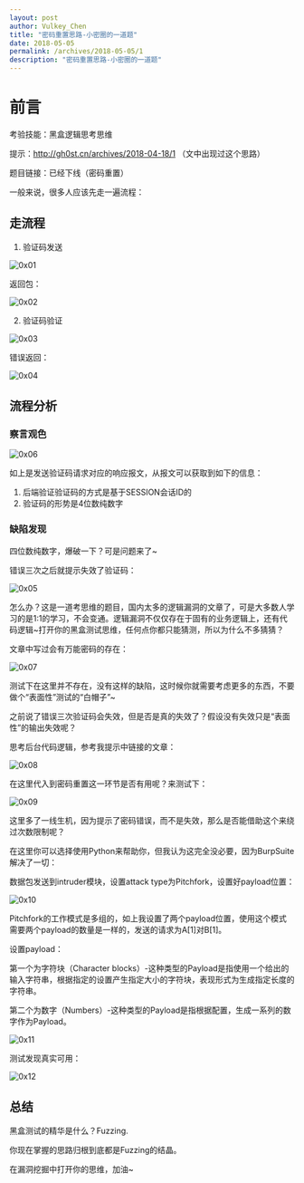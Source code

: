 ```yaml
---
layout: post
author: Vulkey_Chen
title: "密码重置思路-小密圈的一道题"
date: 2018-05-05
permalink: /archives/2018-05-05/1
description: "密码重置思路-小密圈的一道题"
---
```


# 前言

考验技能：黑盒逻辑思考思维

<!-- more -->

提示：http://gh0st.cn/archives/2018-04-18/1 （文中出现过这个思路）

题目链接：已经下线（密码重置）

一般来说，很多人应该先走一遍流程：

## 走流程

1. 验证码发送

![0x01](http://vulkey.oss-cn-hangzhou.aliyuncs.com/2018-05-05/0x01.png)

返回包：

![0x02](http://vulkey.oss-cn-hangzhou.aliyuncs.com/2018-05-05/0x02.png)

2. 验证码验证

![0x03](http://vulkey.oss-cn-hangzhou.aliyuncs.com/2018-05-05/0x03.png)

错误返回：

![0x04](http://vulkey.oss-cn-hangzhou.aliyuncs.com/2018-05-05/0x04.png)



## 流程分析

### 察言观色

![0x06](http://vulkey.oss-cn-hangzhou.aliyuncs.com/2018-05-05/0x06.png)

如上是发送验证码请求对应的响应报文，从报文可以获取到如下的信息：

1. 后端验证验证码的方式是基于SESSION会话ID的
2. 验证码的形势是4位数纯数字

### 缺陷发现

四位数纯数字，爆破一下？可是问题来了~

错误三次之后就提示失效了验证码：

![0x05](http://vulkey.oss-cn-hangzhou.aliyuncs.com/2018-05-05/0x05.png)

怎么办？这是一道考思维的题目，国内太多的逻辑漏洞的文章了，可是大多数人学习的是1:1的学习，不会变通。逻辑漏洞不仅仅存在于固有的业务逻辑上，还有代码逻辑~打开你的黑盒测试思维，任何点你都只能猜测，所以为什么不多猜猜？

文章中写过会有万能密码的存在：

![0x07](http://vulkey.oss-cn-hangzhou.aliyuncs.com/2018-05-05/0x07.png)

测试下在这里并不存在，没有这样的缺陷，这时候你就需要考虑更多的东西，不要做个“表面性”测试的“白帽子”~

之前说了错误三次验证码会失效，但是否是真的失效了？假设没有失效只是“表面性”的输出失效呢？

思考后台代码逻辑，参考我提示中链接的文章：

![0x08](http://vulkey.oss-cn-hangzhou.aliyuncs.com/2018-05-05/0x08.png)

在这里代入到密码重置这一环节是否有用呢？来测试下：

![0x09](http://vulkey.oss-cn-hangzhou.aliyuncs.com/2018-05-05/0x09.png)

这里多了一线生机，因为提示了密码错误，而不是失效，那么是否能借助这个来绕过次数限制呢？

在这里你可以选择使用Python来帮助你，但我认为这完全没必要，因为BurpSuite解决了一切：

数据包发送到intruder模块，设置attack type为Pitchfork，设置好payload位置：

![0x10](http://vulkey.oss-cn-hangzhou.aliyuncs.com/2018-05-05/0x10.png)

Pitchfork的工作模式是多组的，如上我设置了两个payload位置，使用这个模式需要两个payload的数量是一样的，发送的请求为A[1]对B[1]。

设置payload：

第一个为字符块（Character blocks）-这种类型的Payload是指使用一个给出的输入字符串，根据指定的设置产生指定大小的字符块，表现形式为生成指定长度的字符串。

第二个为数字（Numbers）-这种类型的Payload是指根据配置，生成一系列的数字作为Payload。

![0x11](http://vulkey.oss-cn-hangzhou.aliyuncs.com/2018-05-05/0x11.png)

测试发现真实可用：

![0x12](http://vulkey.oss-cn-hangzhou.aliyuncs.com/2018-05-05/0x12.png)

## 总结

黑盒测试的精华是什么？Fuzzing.

你现在掌握的思路归根到底都是Fuzzing的结晶。

在漏洞挖掘中打开你的思维，加油~

